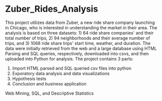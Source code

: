 # Zuber_Rides_Analysis

This project utilizes data from Zuber, a new ride share company launching in Chicago, who is interested in understanding the market in their area. The analysis is based on three datasets: 1) 64 ride share companies' and their total number of trips, 2) 94 neighborhoods and their average number of trips, and 3) 1068 ride share trips' start time, weather, and duration. The data were initially retrieved from the web and a large database using HTML Parsing and SQL queries, respectively, downloaded into csvs, and then uploaded into Python for analysis. The project contains 3 parts: 

1. Import HTML parsed and SQL queried csv files into python
2. Exporatory data analysis and data visualizations
3. Hypothesis tests
4. Conclusion and business application

Web Mining, SQL, and Descriptive Statistics
